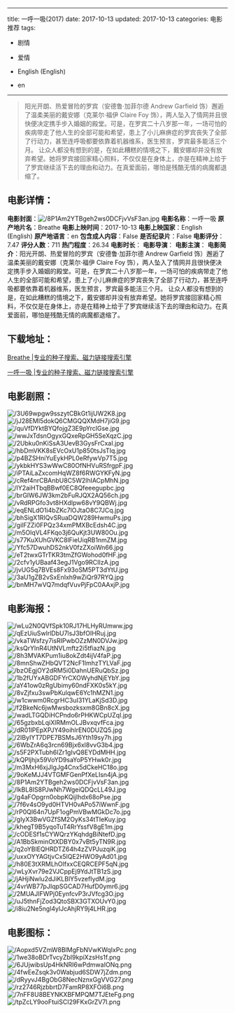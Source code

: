 
---
title: 一呼一吸(2017)
date: 2017-10-13
updated: 2017-10-13
categories: 电影推荐
tags:
- 剧情
- 爱情

- English (English)
- en
---


> 阳光开朗、热爱冒险的罗宾（安德鲁·加菲尔德 Andrew Garfield 饰）邂逅了温柔美丽的戴安娜（克莱尔·福伊 Claire Foy 饰），两人坠入了情网并且很快便决定携手步入婚姻的殿堂。可是，在罗宾二十八岁那一年，一场可怕的疾病带走了他人生的全部可能和希望，患上了小儿麻痹症的罗宾丧失了全部了行动力，甚至连呼吸都要依靠着机器维系，医生预言，罗宾最多能活三个月。  让众人都没有想到的是，在如此糟糕的情境之下，戴安娜却并没有放弃希望。她将罗宾接回家精心照料，不仅仅是在身体上，亦是在精神上给于了罗宾继续活下去的理由和动力。在真爱面前，哪怕是残酷无情的病魔都退缩了。

## **电影详情**：

**电影封面**：<img src="https://image.tmdb.org/t/p/w200/8P1Am2YTBgeh2ws0DCFjvVsF3an.jpg" alt="/8P1Am2YTBgeh2ws0DCFjvVsF3an.jpg" title="/8P1Am2YTBgeh2ws0DCFjvVsF3an.jpg">
**电影名称**：一呼一吸
**原产地片名**：Breathe
**电影上映时间**：2017-10-13
**电影上映国家**：English (English)
**原产地语言**：en
**包含成人内容**：False
**是否纪录片**：False
**电影评分**：7.47
**评分人数**：711
**热门程度**：26.34
**电影时长**：
**电影导演**：
**电影主演**：
**电影简介**：阳光开朗、热爱冒险的罗宾（安德鲁·加菲尔德 Andrew Garfield 饰）邂逅了温柔美丽的戴安娜（克莱尔·福伊 Claire Foy 饰），两人坠入了情网并且很快便决定携手步入婚姻的殿堂。可是，在罗宾二十八岁那一年，一场可怕的疾病带走了他人生的全部可能和希望，患上了小儿麻痹症的罗宾丧失了全部了行动力，甚至连呼吸都要依靠着机器维系，医生预言，罗宾最多能活三个月。  让众人都没有想到的是，在如此糟糕的情境之下，戴安娜却并没有放弃希望。她将罗宾接回家精心照料，不仅仅是在身体上，亦是在精神上给于了罗宾继续活下去的理由和动力。在真爱面前，哪怕是残酷无情的病魔都退缩了。

## **下载地址**：
[Breathe |专业的种子搜索、磁力链接搜索引擎](https://movie.amd794.com:2083/?search=Breathe&ordering=&mode=match_phrase&page_size=10&page=1)

[一呼一吸 |专业的种子搜索、磁力链接搜索引擎](https://movie.amd794.com:2083/?search=%E4%B8%80%E5%91%BC%E4%B8%80%E5%90%B8&ordering=&mode=match_phrase&page_size=10&page=1)
 

## **电影剧照**：
<img src="https://image.tmdb.org/t/p/original/3U69wpgw9sszytCBkGt1ijUW2K8.jpg" alt="/3U69wpgw9sszytCBkGt1ijUW2K8.jpg" title="/3U69wpgw9sszytCBkGt1ijUW2K8.jpg"><img src="https://image.tmdb.org/t/p/original/jJ28EMI5dokQ6CMGQQXMdH7jiG9.jpg" alt="/jJ28EMI5dokQ6CMGQQXMdH7jiG9.jpg" title="/jJ28EMI5dokQ6CMGQQXMdH7jiG9.jpg"><img src="https://image.tmdb.org/t/p/original/quVfDYktBYQfojgZ3E9pYrclGse.jpg" alt="/quVfDYktBYQfojgZ3E9pYrclGse.jpg" title="/quVfDYktBYQfojgZ3E9pYrclGse.jpg"><img src="https://image.tmdb.org/t/p/original/wwJxTdsnOgyxGQxeRpGH5SeXqzC.jpg" alt="/wwJxTdsnOgyxGQxeRpGH5SeXqzC.jpg" title="/wwJxTdsnOgyxGQxeRpGH5SeXqzC.jpg"><img src="https://image.tmdb.org/t/p/original/2Ubku0nKiSsA3UevB3GysFrCxaI.jpg" alt="/2Ubku0nKiSsA3UevB3GysFrCxaI.jpg" title="/2Ubku0nKiSsA3UevB3GysFrCxaI.jpg"><img src="https://image.tmdb.org/t/p/original/hbDmVKK8sEVcOxU1p850tsJsTIq.jpg" alt="/hbDmVKK8sEVcOxU1p850tsJsTIq.jpg" title="/hbDmVKK8sEVcOxU1p850tsJsTIq.jpg"><img src="https://image.tmdb.org/t/p/original/p4BZSHniYuEykHPL0eRfywVp7T5.jpg" alt="/p4BZSHniYuEykHPL0eRfywVp7T5.jpg" title="/p4BZSHniYuEykHPL0eRfywVp7T5.jpg"><img src="https://image.tmdb.org/t/p/original/ykbkHYS3wWwC80OfNHVuRSfrgpF.jpg" alt="/ykbkHYS3wWwC80OfNHVuRSfrgpF.jpg" title="/ykbkHYS3wWwC80OfNHVuRSfrgpF.jpg"><img src="https://image.tmdb.org/t/p/original/iPTAiLaZxcomHqWZ8f6RWGYKFyN.jpg" alt="/iPTAiLaZxcomHqWZ8f6RWGYKFyN.jpg" title="/iPTAiLaZxcomHqWZ8f6RWGYKFyN.jpg"><img src="https://image.tmdb.org/t/p/original/cRef4nrCBAnbU8C5W2lhIACpMhN.jpg" alt="/cRef4nrCBAnbU8C5W2lhIACpMhN.jpg" title="/cRef4nrCBAnbU8C5W2lhIACpMhN.jpg"><img src="https://image.tmdb.org/t/p/original/lY2aiHTbqBBwf0EC8Qfeeegupbc.jpg" alt="/lY2aiHTbqBBwf0EC8Qfeeegupbc.jpg" title="/lY2aiHTbqBBwf0EC8Qfeeegupbc.jpg"><img src="https://image.tmdb.org/t/p/original/brGlW6JW3km2bFuRJQX2AQ56ch.jpg" alt="/brGlW6JW3km2bFuRJQX2AQ56ch.jpg" title="/brGlW6JW3km2bFuRJQX2AQ56ch.jpg"><img src="https://image.tmdb.org/t/p/original/vRdRPGfo3vt8HXdIpw68vY9QBWj.jpg" alt="/vRdRPGfo3vt8HXdIpw68vY9QBWj.jpg" title="/vRdRPGfo3vt8HXdIpw68vY9QBWj.jpg"><img src="https://image.tmdb.org/t/p/original/eqENLdO1i4bZKc7lOJtaO8C7JCq.jpg" alt="/eqENLdO1i4bZKc7lOJtaO8C7JCq.jpg" title="/eqENLdO1i4bZKc7lOJtaO8C7JCq.jpg"><img src="https://image.tmdb.org/t/p/original/bhSigX1RIQvSRuaDQW289HwmuPs.jpg" alt="/bhSigX1RIQvSRuaDQW289HwmuPs.jpg" title="/bhSigX1RIQvSRuaDQW289HwmuPs.jpg"><img src="https://image.tmdb.org/t/p/original/gilFZZi0FPQz34xmPMXBcEdsh4C.jpg" alt="/gilFZZi0FPQz34xmPMXBcEdsh4C.jpg" title="/gilFZZi0FPQz34xmPMXBcEdsh4C.jpg"><img src="https://image.tmdb.org/t/p/original/m5OlqVL4FKqo3j6QuKjt3UW80Ou.jpg" alt="/m5OlqVL4FKqo3j6QuKjt3UW80Ou.jpg" title="/m5OlqVL4FKqo3j6QuKjt3UW80Ou.jpg"><img src="https://image.tmdb.org/t/p/original/s77KuXUhGVKC8lFieUiqRB1nmZM.jpg" alt="/s77KuXUhGVKC8lFieUiqRB1nmZM.jpg" title="/s77KuXUhGVKC8lFieUiqRB1nmZM.jpg"><img src="https://image.tmdb.org/t/p/original/Yfc57DwuhDS2nkV0fzZXoiWn66.jpg" alt="/Yfc57DwuhDS2nkV0fzZXoiWn66.jpg" title="/Yfc57DwuhDS2nkV0fzZXoiWn66.jpg"><img src="https://image.tmdb.org/t/p/original/eT2twxGTrTKR3tmZfGWohod0fHF.jpg" alt="/eT2twxGTrTKR3tmZfGWohod0fHF.jpg" title="/eT2twxGTrTKR3tmZfGWohod0fHF.jpg"><img src="https://image.tmdb.org/t/p/original/2cfv1yUBaaf43egJ1Vgo9RCIIzA.jpg" alt="/2cfv1yUBaaf43egJ1Vgo9RCIIzA.jpg" title="/2cfv1yUBaaf43egJ1Vgo9RCIIzA.jpg"><img src="https://image.tmdb.org/t/p/original/jvUG5q7BVEs8Fx93oSM5PT3dYtU.jpg" alt="/jvUG5q7BVEs8Fx93oSM5PT3dYtU.jpg" title="/jvUG5q7BVEs8Fx93oSM5PT3dYtU.jpg"><img src="https://image.tmdb.org/t/p/original/3aU1gZB2vSxEnIxh9wZiQr97RYQ.jpg" alt="/3aU1gZB2vSxEnIxh9wZiQr97RYQ.jpg" title="/3aU1gZB2vSxEnIxh9wZiQr97RYQ.jpg"><img src="https://image.tmdb.org/t/p/original/bnMH7wVQ7mdqfVuvPjFpC0AAxjP.jpg" alt="/bnMH7wVQ7mdqfVuvPjFpC0AAxjP.jpg" title="/bnMH7wVQ7mdqfVuvPjFpC0AAxjP.jpg">

## **电影海报**：
<img src="https://image.tmdb.org/t/p/original/wLu2N0QVfSpk10RJ17HLHyRUmww.jpg" alt="/wLu2N0QVfSpk10RJ17HLHyRUmww.jpg" title="/wLu2N0QVfSpk10RJ17HLHyRUmww.jpg"><img src="https://image.tmdb.org/t/p/original/qEzUiuSwlrlDbU7lsJ3bfOIHRuj.jpg" alt="/qEzUiuSwlrlDbU7lsJ3bfOIHRuj.jpg" title="/qEzUiuSwlrlDbU7lsJ3bfOIHRuj.jpg"><img src="https://image.tmdb.org/t/p/original/vkaTWsfzy7isRIPwbOZzMN0DVJw.jpg" alt="/vkaTWsfzy7isRIPwbOZzMN0DVJw.jpg" title="/vkaTWsfzy7isRIPwbOZzMN0DVJw.jpg"><img src="https://image.tmdb.org/t/p/original/ksQrYlnR4UtNVLmftz2i5tfiazN.jpg" alt="/ksQrYlnR4UtNVLmftz2i5tfiazN.jpg" title="/ksQrYlnR4UtNVLmftz2i5tfiazN.jpg"><img src="https://image.tmdb.org/t/p/original/8h3MVAKPum1iu8okZdt4ijV4faP.jpg" alt="/8h3MVAKPum1iu8okZdt4ijV4faP.jpg" title="/8h3MVAKPum1iu8okZdt4ijV4faP.jpg"><img src="https://image.tmdb.org/t/p/original/8mnShwZHbQVT2NcF1ImhzTYLVaF.jpg" alt="/8mnShwZHbQVT2NcF1ImhzTYLVaF.jpg" title="/8mnShwZHbQVT2NcF1ImhzTYLVaF.jpg"><img src="https://image.tmdb.org/t/p/original/bzOEgjOY2dRM5i0DahnUERuQbSz.jpg" alt="/bzOEgjOY2dRM5i0DahnUERuQbSz.jpg" title="/bzOEgjOY2dRM5i0DahnUERuQbSz.jpg"><img src="https://image.tmdb.org/t/p/original/1b2fUYxABGDFYrCXOWyhdNjEYbY.jpg" alt="/1b2fUYxABGDFYrCXOWyhdNjEYbY.jpg" title="/1b2fUYxABGDFYrCXOWyhdNjEYbY.jpg"><img src="https://image.tmdb.org/t/p/original/aY41ow0zRgUbimy60ndFXK0s5kY.jpg" alt="/aY41ow0zRgUbimy60ndFXK0s5kY.jpg" title="/aY41ow0zRgUbimy60ndFXK0s5kY.jpg"><img src="https://image.tmdb.org/t/p/original/8vZjfxu3swPbKulqwE6Yc1hMZN1.jpg" alt="/8vZjfxu3swPbKulqwE6Yc1hMZN1.jpg" title="/8vZjfxu3swPbKulqwE6Yc1hMZN1.jpg"><img src="https://image.tmdb.org/t/p/original/w1cwwm0RcgrHC3uI31YLaKjSd3D.jpg" alt="/w1cwwm0RcgrHC3uI31YLaKjSd3D.jpg" title="/w1cwwm0RcgrHC3uI31YLaKjSd3D.jpg"><img src="https://image.tmdb.org/t/p/original/f2BkeNc6jwMwsbozksxm8GBn8cX.jpg" alt="/f2BkeNc6jwMwsbozksxm8GBn8cX.jpg" title="/f2BkeNc6jwMwsbozksxm8GBn8cX.jpg"><img src="https://image.tmdb.org/t/p/original/wadLTGQDiHCPndo6rPHKWCpUZql.jpg" alt="/wadLTGQDiHCPndo6rPHKWCpUZql.jpg" title="/wadLTGQDiHCPndo6rPHKWCpUZql.jpg"><img src="https://image.tmdb.org/t/p/original/65gzbxbLqiXlRMmOLJBvxqvfFca.jpg" alt="/65gzbxbLqiXlRMmOLJBvxqvfFca.jpg" title="/65gzbxbLqiXlRMmOLJBvxqvfFca.jpg"><img src="https://image.tmdb.org/t/p/original/dR01lPEpXPJY49oihlrEN0DUZQ5.jpg" alt="/dR01lPEpXPJY49oihlrEN0DUZQ5.jpg" title="/dR01lPEpXPJY49oihlrEN0DUZQ5.jpg"><img src="https://image.tmdb.org/t/p/original/2IByIYT7DPE7BSMsJ6Yth19sy7h.jpg" alt="/2IByIYT7DPE7BSMsJ6Yth19sy7h.jpg" title="/2IByIYT7DPE7BSMsJ6Yth19sy7h.jpg"><img src="https://image.tmdb.org/t/p/original/6WbZrA6q3rcn69Bjx6xl8vvG3b4.jpg" alt="/6WbZrA6q3rcn69Bjx6xl8vvG3b4.jpg" title="/6WbZrA6q3rcn69Bjx6xl8vvG3b4.jpg"><img src="https://image.tmdb.org/t/p/original/s5F2PXTubh6IZr1gIvQ8EYDdMHH.jpg" alt="/s5F2PXTubh6IZr1gIvQ8EYDdMHH.jpg" title="/s5F2PXTubh6IZr1gIvQ8EYDdMHH.jpg"><img src="https://image.tmdb.org/t/p/original/kQPljhjx59VoYD9saYoP5YHwk0r.jpg" alt="/kQPljhjx59VoYD9saYoP5YHwk0r.jpg" title="/kQPljhjx59VoYD9saYoP5YHwk0r.jpg"><img src="https://image.tmdb.org/t/p/original/m3MxH6xjJIgJg4Cnx5dCkeHC18o.jpg" alt="/m3MxH6xjJIgJg4Cnx5dCkeHC18o.jpg" title="/m3MxH6xjJIgJg4Cnx5dCkeHC18o.jpg"><img src="https://image.tmdb.org/t/p/original/9oKeMJJ4VTGMFGenPfXeLIsn4jA.jpg" alt="/9oKeMJJ4VTGMFGenPfXeLIsn4jA.jpg" title="/9oKeMJJ4VTGMFGenPfXeLIsn4jA.jpg"><img src="https://image.tmdb.org/t/p/original/8P1Am2YTBgeh2ws0DCFjvVsF3an.jpg" alt="/8P1Am2YTBgeh2ws0DCFjvVsF3an.jpg" title="/8P1Am2YTBgeh2ws0DCFjvVsF3an.jpg"><img src="https://image.tmdb.org/t/p/original/lkBL8IS8PJwNh7WgeiQDQcLL49J.jpg" alt="/lkBL8IS8PJwNh7WgeiQDQcLL49J.jpg" title="/lkBL8IS8PJwNh7WgeiQDQcLL49J.jpg"><img src="https://image.tmdb.org/t/p/original/g4aFOpgrn0obpKQijIhdx68oPse.jpg" alt="/g4aFOpgrn0obpKQijIhdx68oPse.jpg" title="/g4aFOpgrn0obpKQijIhdx68oPse.jpg"><img src="https://image.tmdb.org/t/p/original/7f6v4sO9yd0HTVH0vAPo57iWwnF.jpg" alt="/7f6v4sO9yd0HTVH0vAPo57iWwnF.jpg" title="/7f6v4sO9yd0HTVH0vAPo57iWwnF.jpg"><img src="https://image.tmdb.org/t/p/original/rP0Ql64n7UpF1ogPmVBwMGkDc7o.jpg" alt="/rP0Ql64n7UpF1ogPmVBwMGkDc7o.jpg" title="/rP0Ql64n7UpF1ogPmVBwMGkDc7o.jpg"><img src="https://image.tmdb.org/t/p/original/gIyX3BwVGZfSM2OyKs34tTIeKuy.jpg" alt="/gIyX3BwVGZfSM2OyKs34tTIeKuy.jpg" title="/gIyX3BwVGZfSM2OyKs34tTIeKuy.jpg"><img src="https://image.tmdb.org/t/p/original/khegT9B5yqoTuT4RrYssfV8gE1m.jpg" alt="/khegT9B5yqoTuT4RrYssfV8gE1m.jpg" title="/khegT9B5yqoTuT4RrYssfV8gE1m.jpg"><img src="https://image.tmdb.org/t/p/original/cODESf1sCYWQrzYKqhdgBiNtefD.jpg" alt="/cODESf1sCYWQrzYKqhdgBiNtefD.jpg" title="/cODESf1sCYWQrzYKqhdgBiNtefD.jpg"><img src="https://image.tmdb.org/t/p/original/A1BbSkminOtXDBY0x7vBt5yTN9R.jpg" alt="/A1BbSkminOtXDBY0x7vBt5yTN9R.jpg" title="/A1BbSkminOtXDBY0x7vBt5yTN9R.jpg"><img src="https://image.tmdb.org/t/p/original/q2oYBlEQHRDTZ64h4zZVPJuzqiK.jpg" alt="/q2oYBlEQHRDTZ64h4zZVPJuzqiK.jpg" title="/q2oYBlEQHRDTZ64h4zZVPJuzqiK.jpg"><img src="https://image.tmdb.org/t/p/original/uxxOYYAGtjvCx5lQE2HWO9yAd01.jpg" alt="/uxxOYYAGtjvCx5lQE2HWO9yAd01.jpg" title="/uxxOYYAGtjvCx5lQE2HWO9yAd01.jpg"><img src="https://image.tmdb.org/t/p/original/h80E3tXRMLhOlfxxCEQRCEPF5qN.jpg" alt="/h80E3tXRMLhOlfxxCEQRCEPF5qN.jpg" title="/h80E3tXRMLhOlfxxCEQRCEPF5qN.jpg"><img src="https://image.tmdb.org/t/p/original/wLyXvr79e2VJCppEj9YdJtTB1zS.jpg" alt="/wLyXvr79e2VJCppEj9YdJtTB1zS.jpg" title="/wLyXvr79e2VJCppEj9YdJtTB1zS.jpg"><img src="https://image.tmdb.org/t/p/original/jAHjiNwlu2dJiKLBlY5vzefIydM.jpg" alt="/jAHjiNwlu2dJiKLBlY5vzefIydM.jpg" title="/jAHjiNwlu2dJiKLBlY5vzefIydM.jpg"><img src="https://image.tmdb.org/t/p/original/4vrWB77pJIqpSGCAD7HufD0ymr6.jpg" alt="/4vrWB77pJIqpSGCAD7HufD0ymr6.jpg" title="/4vrWB77pJIqpSGCAD7HufD0ymr6.jpg"><img src="https://image.tmdb.org/t/p/original/2MUAJIFWPj0EynfcvP3rJVfcg3O.jpg" alt="/2MUAJIFWPj0EynfcvP3rJVfcg3O.jpg" title="/2MUAJIFWPj0EynfcvP3rJVfcg3O.jpg"><img src="https://image.tmdb.org/t/p/original/uJ5thnFjZod3QtoSBX3GTXOUvY0.jpg" alt="/uJ5thnFjZod3QtoSBX3GTXOUvY0.jpg" title="/uJ5thnFjZod3QtoSBX3GTXOUvY0.jpg"><img src="https://image.tmdb.org/t/p/original/i8iu2Ne5ngl4ylJcAhjRY9j4LHR.jpg" alt="/i8iu2Ne5ngl4ylJcAhjRY9j4LHR.jpg" title="/i8iu2Ne5ngl4ylJcAhjRY9j4LHR.jpg">

## **电影图标**：
<img src="https://image.tmdb.org/t/p/original/Aopxd5VZmW8BlMgFbNVwKWqIxPc.png" alt="/Aopxd5VZmW8BlMgFbNVwKWqIxPc.png" title="/Aopxd5VZmW8BlMgFbNVwKWqIxPc.png"><img src="https://image.tmdb.org/t/p/original/1we38oBDrTvcyZbI9kpiXzsHs1f.png" alt="/1we38oBDrTvcyZbI9kpiXzsHs1f.png" title="/1we38oBDrTvcyZbI9kpiXzsHs1f.png"><img src="https://image.tmdb.org/t/p/original/6JUjwibsUp4HkNRI6wPdmwaIONq.png" alt="/6JUjwibsUp4HkNRI6wPdmwaIONq.png" title="/6JUjwibsUp4HkNRI6wPdmwaIONq.png"><img src="https://image.tmdb.org/t/p/original/4fwEeZsqk3v0Wabjud6SDW7jZdm.png" alt="/4fwEeZsqk3v0Wabjud6SDW7jZdm.png" title="/4fwEeZsqk3v0Wabjud6SDW7jZdm.png"><img src="https://image.tmdb.org/t/p/original/dRyyvJ4BgObG8NecNznxGgVVG27.png" alt="/dRyyvJ4BgObG8NecNznxGgVVG27.png" title="/dRyyvJ4BgObG8NecNznxGgVVG27.png"><img src="https://image.tmdb.org/t/p/original/rz2746RjzbbrtD7FamRP8XFOi6B.png" alt="/rz2746RjzbbrtD7FamRP8XFOi6B.png" title="/rz2746RjzbbrtD7FamRP8XFOi6B.png"><img src="https://image.tmdb.org/t/p/original/7nFF8U8BEYNKXBFMPQM7TJEteFg.png" alt="/7nFF8U8BEYNKXBFMPQM7TJEteFg.png" title="/7nFF8U8BEYNKXBFMPQM7TJEteFg.png"><img src="https://image.tmdb.org/t/p/original/tpZcLY9ooFtuiSCI29FKxGrZV7I.png" alt="/tpZcLY9ooFtuiSCI29FKxGrZV7I.png" title="/tpZcLY9ooFtuiSCI29FKxGrZV7I.png">
